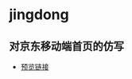 # jingdong
## 对京东移动端首页的仿写
* [预览链接](http://htmlpreview.github.io/?https://github.com/fredaouyang/jingdong/blob/master/index.html) 
